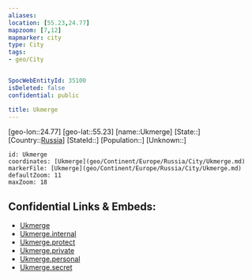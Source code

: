 ```yaml
---
aliases: 
location: [55.23,24.77]
mapzoom: [7,12] 
mapmarker: city 
type: City
tags:
- geo/City


SpocWebEntityId: 35100
isDeleted: false
confidential: public

title: Ukmerge
---
```

[geo-lon::24.77]
[geo-lat::55.23]
[name::Ukmerge]
[State::]
[Country::[Russia](geo/Continent/Europe/Russia.md)]
[StateId::]
[Population::]
[Unknown::]


```leaflet
id: Ukmerge
coordinates: [Ukmerge](geo/Continent/Europe/Russia/City/Ukmerge.md)
markerFile: [Ukmerge](geo/Continent/Europe/Russia/City/Ukmerge.md)
defaultZoom: 11 
maxZoom: 18
```


## Confidential Links & Embeds: 
- [Ukmerge](../../../../../../_public/geo/Continent/Europe/Russia/City/Ukmerge.md) 
- [Ukmerge.internal](../../../../../../_internal/geo/Continent/Europe/Russia/City/Ukmerge.internal.md) 
- [Ukmerge.protect](../../../../../../_protect/geo/Continent/Europe/Russia/City/Ukmerge.protect.md) 
- [Ukmerge.private](../../../../../../_private/geo/Continent/Europe/Russia/City/Ukmerge.private.md) 
- [Ukmerge.personal](../../../../../../_personal/geo/Continent/Europe/Russia/City/Ukmerge.personal.md) 
- [Ukmerge.secret](../../../../../../_secret/geo/Continent/Europe/Russia/City/Ukmerge.secret.md) 
